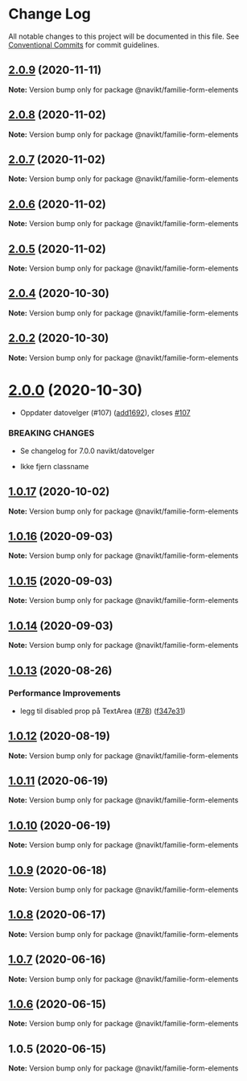 # Change Log

All notable changes to this project will be documented in this file.
See [Conventional Commits](https://conventionalcommits.org) for commit guidelines.

## [2.0.9](https://github.com/navikt/familie-felles-frontend/compare/@navikt/familie-form-elements@2.0.8...@navikt/familie-form-elements@2.0.9) (2020-11-11)

**Note:** Version bump only for package @navikt/familie-form-elements





## [2.0.8](https://github.com/navikt/familie-felles-frontend/compare/@navikt/familie-form-elements@2.0.7...@navikt/familie-form-elements@2.0.8) (2020-11-02)

**Note:** Version bump only for package @navikt/familie-form-elements





## [2.0.7](https://github.com/navikt/familie-felles-frontend/compare/@navikt/familie-form-elements@2.0.6...@navikt/familie-form-elements@2.0.7) (2020-11-02)

**Note:** Version bump only for package @navikt/familie-form-elements





## [2.0.6](https://github.com/navikt/familie-felles-frontend/compare/@navikt/familie-form-elements@2.0.5...@navikt/familie-form-elements@2.0.6) (2020-11-02)

**Note:** Version bump only for package @navikt/familie-form-elements





## [2.0.5](https://github.com/navikt/familie-felles-frontend/compare/@navikt/familie-form-elements@2.0.4...@navikt/familie-form-elements@2.0.5) (2020-11-02)

**Note:** Version bump only for package @navikt/familie-form-elements





## [2.0.4](https://github.com/navikt/familie-felles-frontend/compare/@navikt/familie-form-elements@2.0.2...@navikt/familie-form-elements@2.0.4) (2020-10-30)

**Note:** Version bump only for package @navikt/familie-form-elements





## [2.0.2](https://github.com/navikt/familie-felles-frontend/compare/@navikt/familie-form-elements@2.0.0...@navikt/familie-form-elements@2.0.2) (2020-10-30)

**Note:** Version bump only for package @navikt/familie-form-elements





# [2.0.0](https://github.com/navikt/familie-felles-frontend/compare/@navikt/familie-form-elements@1.0.17...@navikt/familie-form-elements@2.0.0) (2020-10-30)


* Oppdater datovelger (#107) ([add1692](https://github.com/navikt/familie-felles-frontend/commit/add16925a7281c2c55fc6360393c22a38dd96a35)), closes [#107](https://github.com/navikt/familie-felles-frontend/issues/107)


### BREAKING CHANGES

* Se changelog for 7.0.0 navikt/datovelger

* Ikke fjern classname





## [1.0.17](https://github.com/navikt/familie-felles-frontend/compare/@navikt/familie-form-elements@1.0.16...@navikt/familie-form-elements@1.0.17) (2020-10-02)

**Note:** Version bump only for package @navikt/familie-form-elements





## [1.0.16](https://github.com/navikt/familie-felles-frontend/compare/@navikt/familie-form-elements@1.0.15...@navikt/familie-form-elements@1.0.16) (2020-09-03)

**Note:** Version bump only for package @navikt/familie-form-elements





## [1.0.15](https://github.com/navikt/familie-felles-frontend/compare/@navikt/familie-form-elements@1.0.13...@navikt/familie-form-elements@1.0.15) (2020-09-03)

**Note:** Version bump only for package @navikt/familie-form-elements





## [1.0.14](https://github.com/navikt/familie-felles-frontend/compare/@navikt/familie-form-elements@1.0.13...@navikt/familie-form-elements@1.0.14) (2020-09-03)

**Note:** Version bump only for package @navikt/familie-form-elements





## [1.0.13](https://github.com/navikt/familie-felles-frontend/compare/@navikt/familie-form-elements@1.0.12...@navikt/familie-form-elements@1.0.13) (2020-08-26)


### Performance Improvements

* legg til disabled prop på TextArea ([#78](https://github.com/navikt/familie-felles-frontend/issues/78)) ([f347e31](https://github.com/navikt/familie-felles-frontend/commit/f347e31221818d6f1654826d9799287a5442b03b))





## [1.0.12](https://github.com/navikt/familie-felles-frontend/compare/@navikt/familie-form-elements@1.0.11...@navikt/familie-form-elements@1.0.12) (2020-08-19)

**Note:** Version bump only for package @navikt/familie-form-elements





## [1.0.11](https://github.com/navikt/familie-felles-frontend/compare/@navikt/familie-form-elements@1.0.10...@navikt/familie-form-elements@1.0.11) (2020-06-19)

**Note:** Version bump only for package @navikt/familie-form-elements





## [1.0.10](https://github.com/navikt/familie-felles-frontend/compare/@navikt/familie-form-elements@1.0.9...@navikt/familie-form-elements@1.0.10) (2020-06-19)

**Note:** Version bump only for package @navikt/familie-form-elements





## [1.0.9](https://github.com/navikt/familie-felles-frontend/compare/@navikt/familie-form-elements@1.0.8...@navikt/familie-form-elements@1.0.9) (2020-06-18)

**Note:** Version bump only for package @navikt/familie-form-elements





## [1.0.8](https://github.com/navikt/familie-felles-frontend/compare/@navikt/familie-form-elements@1.0.7...@navikt/familie-form-elements@1.0.8) (2020-06-17)

**Note:** Version bump only for package @navikt/familie-form-elements





## [1.0.7](https://github.com/navikt/familie-felles-frontend/compare/@navikt/familie-form-elements@1.0.6...@navikt/familie-form-elements@1.0.7) (2020-06-16)

**Note:** Version bump only for package @navikt/familie-form-elements





## [1.0.6](https://github.com/navikt/familie-felles-frontend/compare/@navikt/familie-form-elements@1.0.5...@navikt/familie-form-elements@1.0.6) (2020-06-15)

**Note:** Version bump only for package @navikt/familie-form-elements





## 1.0.5 (2020-06-15)

**Note:** Version bump only for package @navikt/familie-form-elements
